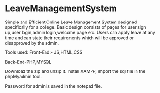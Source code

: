 # LeaveManagementSystem
Simple and Efficient Online Leave Management System designed specifically for a college.
Basic design consists of pages for user sign up,user login,admin login,welcome page etc.
Users can apply leave at any time and can state their requirements which will be approved or disapproved by the admin.


Tools used:
Front-End:- JS,HTML,CSS

Back-End-PHP,MYSQL

Download the zip and unzip it. Install XAMPP, import the sql file in the phpMyadmin tool.

Password for admin is saved in the notepad file.
